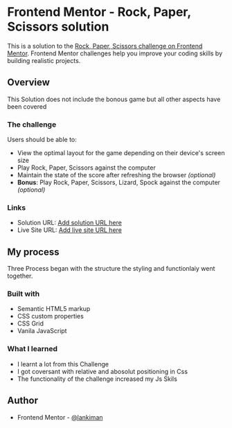 # Frontend Mentor - Rock, Paper, Scissors solution

This is a solution to the [Rock, Paper, Scissors challenge on Frontend Mentor](https://www.frontendmentor.io/challenges/rock-paper-scissors-game-pTgwgvgH). Frontend Mentor challenges help you improve your coding skills by building realistic projects. 

## Overview

This Solution does not include the bonous game but all other aspects have been covered

### The challenge

Users should be able to:

- View the optimal layout for the game depending on their device's screen size
- Play Rock, Paper, Scissors against the computer
- Maintain the state of the score after refreshing the browser _(optional)_
- **Bonus**: Play Rock, Paper, Scissors, Lizard, Spock against the computer _(optional)_

### Links

- Solution URL: [Add solution URL here](https://your-solution-url.com)
- Live Site URL: [Add live site URL here](https://your-live-site-url.com)

## My process
Three Process began with the structure the styling and functionlaiy went together.

### Built with

- Semantic HTML5 markup
- CSS custom properties
- CSS Grid
- Vanila JavaScript


### What I learned

* I learnt a lot from this Challenge
* I got coversant with relative and abosolut positioning in Css
* The functionality of the challenge increased my Js Skils


## Author

- Frontend Mentor - [@lankiman](https://www.frontendmentor.io/profile/lankiman)

